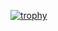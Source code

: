 [![trophy](https://github-profile-trophy.vercel.app/?username=mmeesy&rank=S)](https://github.com/mmeesy/github-profile-trophy)
